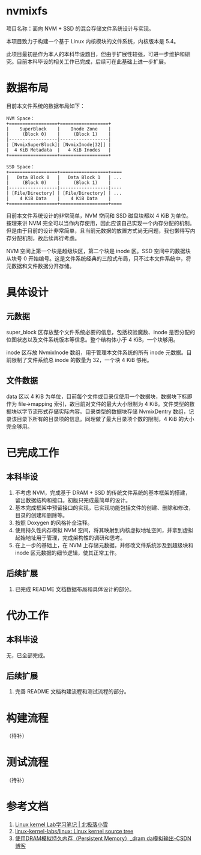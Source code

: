 # nvmixfs

项目名称：面向 NVM + SSD 的混合存储文件系统设计与实现。

本项目致力于构建一个基于 Linux 内核模块的文件系统，内核版本是 5.4。

此项目最初是作为本人的本科毕设题目，但由于扩展性较强，可进一步维护和研究。目前本科毕设的相关工作已完成，后续可在此基础上进一步扩展。

# 数据布局

目前本文件系统的数据布局如下：

```plaintext
NVM Space：
+==================+==================+
|    SuperBlock    |    Inode Zone    |
|     (Block 0)    |     (Block 1)    |
|------------------|------------------|
| [NvmixSuperBlock]| [NvmixInode[32]] |
|  4 KiB Metadata  |   4 KiB Inodes   |
+==================+==================+

SSD Space：
+==================+==================+====
|   Data Block 0   |   Data Block 1   | ...
|     (Block 0)    |     (Block 1)    |
|------------------|------------------|----
| [File/Directory] | [File/Directory] | ...
|    4 KiB Data    |    4 KiB Data    |
+==================+==================+====
```

目前本文件系统设计的非常简单，NVM 空间和 SSD 磁盘块都以 4 KiB 为单位。按理来讲 NVM 完全可以当作内存使用，因此应该自己实现一个内存分配的机制。但是由于目前的设计非常简单，且当前元数据的放置方式尚无问题，我也懒得写内存分配机制，故后续再行考虑。

NVM 空间上第一个块是超级块区，第二个块是 inode 区。SSD 空间中的数据块从块号 0 开始编号。这是文件系统经典的三段式布局，只不过本文件系统中，将元数据和文件数据分开存储。

# 具体设计

## 元数据

super_block 区存放整个文件系统必要的信息，包括校验魔数、inode 是否分配的位图状态以及文件系统版本等信息。整个结构体小于 4 KiB，一个块够用。

inode 区存放 NvmixInode 数组，用于管理本文件系统的所有 inode 元数据。目前限制了文件系统总 inode 的数量为 32，一个块 4 KiB 够用。

## 文件数据

data 区以 4 KiB 为单位，目前每个文件或目录仅使用一个数据块，数据块下标即作为 file->mapping 索引，故目前对文件的最大大小限制为 4 KiB。文件类型的数据块以字节流形式存储实际内容。目录类型的数据块存储 NvmixDentry 数组，记录该目录下所有的目录项的信息。同理做了最大目录项个数的限制，4 KiB 的大小完全够用。

# 已完成工作

## 本科毕设

1. 不考虑 NVM，完成基于 DRAM + SSD 的传统文件系统的基本框架的搭建，留出数据结构和接口。初版只完成最简单的设计。
2. 基本完成框架中预留接口的实现，已实现功能包括文件的创建、删除和修改，目录的创建和删除等。
3. 按照 Doxygen 的风格补全注释。
4. 使用持久性内存模拟 NVM 空间，将其映射到内核虚拟地址空间，并拿到虚拟起始地址用于管理，完成架构性的调研和思考。
5. 在上一步的基础上，在 NVM 上存储元数据，并修改文件系统涉及到超级块和 inode 区元数据的细节逻辑，使其正常工作。

## 后续扩展

1. 已完成 README 文档数据布局和具体设计的部分。

# 代办工作

## 本科毕设

无，已全部完成。

## 后续扩展

1. 完善 README 文档构建流程和测试流程的部分。

# 构建流程

（待补）

# 测试流程

（待补）

# 参考文档

1. [Linux kernel Lab学习笔记 | 北极落小雪](https://hanqi-blogs.cn/2024/linux%20kernel%20lab%20--%20Notes/)
2. [linux-kernel-labs/linux: Linux kernel source tree](https://github.com/linux-kernel-labs/linux/)
3. [使用DRAM模拟持久内存（Persistent Memory）_dram da模拟输出-CSDN博客](https://blog.csdn.net/qq_43845988/article/details/127018049)


